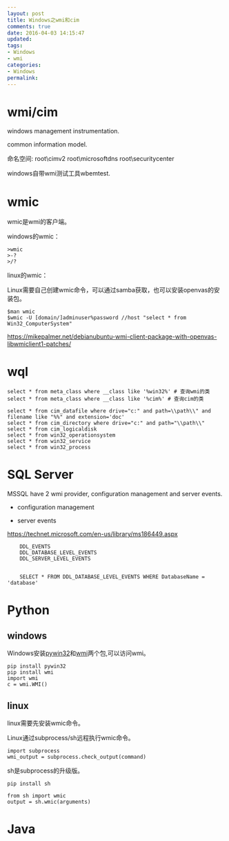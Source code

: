 ```yaml
---
layout: post
title: Windows之wmi和cim
comments: true
date: 2016-04-03 14:15:47
updated:
tags:
- Windows
- wmi
categories:
- Windows
permalink:
---
```


# wmi/cim

windows management instrumentation.

common information model.

命名空间:
root\cimv2
root\microsoftdns
root\securitycenter

windows自带wmi测试工具wbemtest.

# wmic

wmic是wmi的客户端。

windows的wmic：

    >wmic
    >-?
    >/?

linux的wmic：

Linux需要自己创建wmic命令，可以通过samba获取，也可以安装openvas的安装包。

    $man wmic
    $wmic -U [domain/]adminuser%password //host "select * from Win32_ComputerSystem"

<https://mikepalmer.net/debianubuntu-wmi-client-package-with-openvas-libwmiclient1-patches/>

# wql

    select * from meta_class where __class like '%win32%' # 查询wmi的类
    select * from meta_class where __class like '%cim%' # 查询cim的类

    select * from cim_datafile where drive="c:" and path=\\path\\" and filename like "%%" and extension='doc'
    select * from cim_directory where drive="c:" and path="\\path\\"
    select * from cim_logicaldisk
    select * from win32_operationsystem
    select * from win32_service
    select * from win32_process

# SQL Server

MSSQL have 2 wmi provider, configuration management and server events.

* configuration management

* server events

<https://technet.microsoft.com/en-us/library/ms186449.aspx>

        DDL_EVENTS
        DDL_DATABASE_LEVEL_EVENTS
        DDL_SERVER_LEVEL_EVENTS


        SELECT * FROM DDL_DATABASE_LEVEL_EVENTS WHERE DatabaseName = 'database'

# Python

## windows

Windows安装[pywin32](https://sourceforge.net/projects/pywin32/?source=navbar)和[wmi](http://timgolden.me.uk/python/wmi/index.html)两个包,可以访问wmi。

    pip install pywin32
    pip install wmi
    import wmi
    c = wmi.WMI()

## linux

linux需要先安装wmic命令。

Linux通过subprocess/sh远程执行wmic命令。

    import subprocess
    wmi_output = subprocess.check_output(command)

sh是subprocess的升级版。

    pip install sh

    from sh import wmic
    output = sh.wmic(arguments)

# Java
